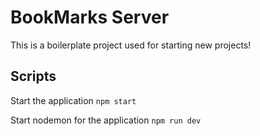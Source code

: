 # BookMarks Server

This is a boilerplate project used for starting new projects!

## Scripts

Start the application `npm start`

Start nodemon for the application `npm run dev`
